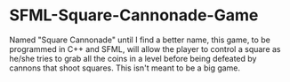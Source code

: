 # SFML-Square-Cannonade-Game
Named "Square Cannonade" until I find a better name, this game, to be programmed in C++ and SFML, will allow the player to control a square as he/she tries to grab all the coins in a level before being defeated by cannons that shoot squares. This isn't meant to be a big game.

